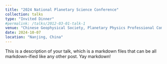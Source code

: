 ```yaml
---
title: "2024 National Planetary Science Conference"
collection: talks
type: "Invited Dinner"
#permalink: /talks/2012-03-01-talk-1
venue: "Chinese Geophysical Society, Planetary Physics Professional Committee"
date: 2024-10-07
location: "Nanjing, China"
---
```


This is a description of your talk, which is a markdown files that can be all markdown-ified like any other post. Yay markdown!
